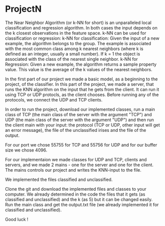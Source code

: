 # ProjectN
The Near Neighbor Algorithm (or k-NN for short) is an unparalleled local classification and regression algorithm. In both cases the input depends on the k closest observations in the feature space. k-NN can be used for classification or regression: k-NN for classification: Given the input of a new example, the algorithm belongs to the group. The example is associated with the most common class among k nearest neighbors (where k is defined as an integer, usually a small number). If k = 1 the object is associated with the class of the nearest single neighbor. k-NN for Regression: Given a new example, the algorithm returns a sample property value. This value is the average of the k values of the nearest neighbors.

In the first part of our project we made a basic model, as a beginning to the project, of the classifier.
In this part of the project, we made a server, that runs the KNN algorithm on the input that he gets from the client. 
It can run it using TCP or UDP protocls, as the client chooses.
Before running any of the protocols, we connect the UDP and TCP clients.

In order to run the project, download our implemented classes, run a main class of TCP (the main class of the server with the argument "TCP") 
and UDP (the main class of the server with the argument "UDP") and then run the client main with your input: the protocol (TCP or UDP, other input will get an error message),
the file of the unclassified irises and the file of the output.

For our port we chose 55755 for TCP and 55756 for UDP and for our buffer size we chose 4096.

For our implementaion we made classes for UDP and TCP, clients and servers, and we made 2 mains - one for the server and one for the client. 
The mains controls our project and writes the KNN-input to the file.

We implemented the files classified and unclassified.

Clone the git and download the implemented files and classes to your computer. We already determined in the code the files that it gets (as classified and unclassified) and the k (as 5) but it can be changed easily. Run the main class and get the output.txt file (we already implemented it for classified and unclassified).

Good luck !

